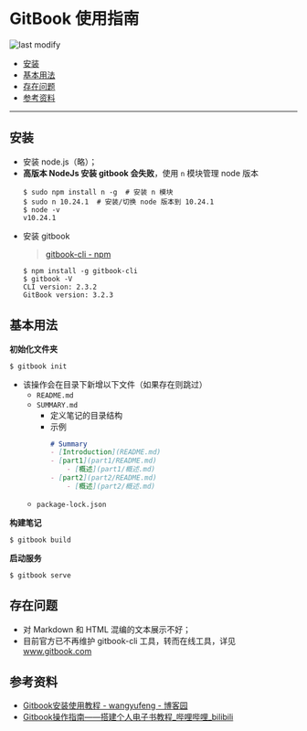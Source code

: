 GitBook 使用指南
===
<!--START_SECTION:badge-->

![last modify](https://img.shields.io/static/v1?label=last%20modify&message=2022-10-13%2001%3A56%3A19&color=yellowgreen&style=flat-square)

<!--END_SECTION:badge-->

- [安装](#安装)
- [基本用法](#基本用法)
- [存在问题](#存在问题)
- [参考资料](#参考资料)

---

## 安装

- 安装 node.js（略）；
- **高版本 NodeJs 安装 gitbook 会失败**，使用 `n` 模块管理 node 版本
    ```shell
    $ sudo npm install n -g  # 安装 n 模块
    $ sudo n 10.24.1  # 安装/切换 node 版本到 10.24.1
    $ node -v
    v10.24.1
    ```
- 安装 gitbook
    > [gitbook-cli - npm](https://www.npmjs.com/package/gitbook-cli)
    ```shell
    $ npm install -g gitbook-cli
    $ gitbook -V
    CLI version: 2.3.2
    GitBook version: 3.2.3
    ```

## 基本用法

**初始化文件夹**
```shell
$ gitbook init
```
- 该操作会在目录下新增以下文件（如果存在则跳过）
    - `README.md`
    - `SUMMARY.md`
        - 定义笔记的目录结构
        - 示例
            ```markdown
            # Summary
            - [Introduction](README.md)
            - [part1](part1/README.md)
                - [概述](part1/概述.md)
            - [part2](part2/README.md)
                - [概述](part2/概述.md)
            ```
    - `package-lock.json`

**构建笔记**
```shell
$ gitbook build
```

**启动服务**
```shell
$ gitbook serve
```

## 存在问题
- 对 Markdown 和 HTML 混编的文本展示不好；
- 目前官方已不再维护 gitbook-cli 工具，转而在线工具，详见 www.gitbook.com

## 参考资料
- [Gitbook安装使用教程 - wangyufeng - 博客园](https://www.cnblogs.com/fenggedainifei/p/15500749.html)
- [Gitbook操作指南——搭建个人电子书教程_哔哩哔哩_bilibili](https://www.bilibili.com/video/BV1dv411J7B8)